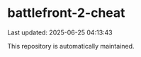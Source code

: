 # battlefront-2-cheat

Last updated: 2025-06-25 04:13:43

This repository is automatically maintained.
